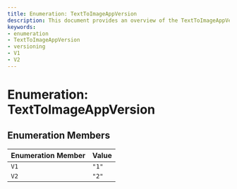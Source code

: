 ```yaml
---
title: Enumeration: TextToImageAppVersion
description: This document provides an overview of the TextToImageAppVersion enumeration, detailing the available version members and their corresponding values.
keywords:
- enumeration
- TextToImageAppVersion
- versioning
- V1
- V2
---
```


# Enumeration: TextToImageAppVersion

## Enumeration Members

| Enumeration Member | Value |
| ------ | ------ |
| `V1` | `"1"` |
| `V2` | `"2"` |
